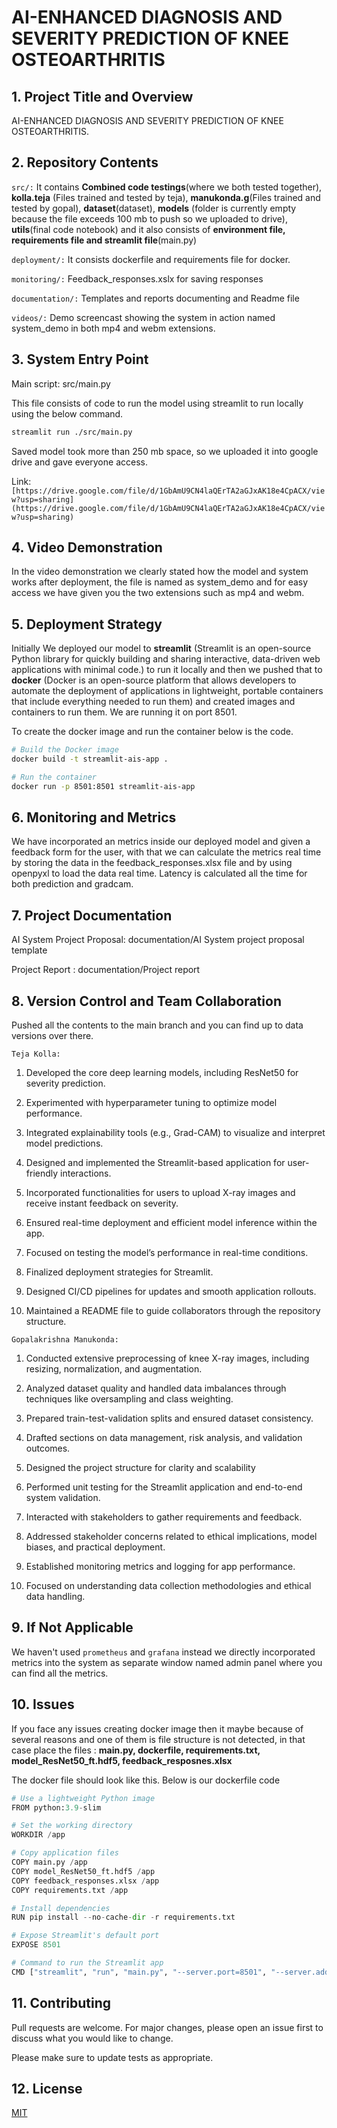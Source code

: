 # AI-ENHANCED DIAGNOSIS AND SEVERITY PREDICTION OF  KNEE OSTEOARTHRITIS
## 1. Project Title and Overview

AI-ENHANCED DIAGNOSIS AND SEVERITY PREDICTION OF  KNEE OSTEOARTHRITIS.



## 2. Repository Contents

`src/:` It contains 
      **Combined code testings**(where we both tested together), **kolla.teja** (Files trained and tested by teja), **manukonda.g**(Files trained and tested by gopal),  **dataset**(dataset), **models** (folder is currently empty because the file exceeds 100 mb to push so we uploaded to drive), **utils**(final code notebook) and it also consists of **environment file, requirements file and streamlit file**(main.py)

`deployment/:` It consists dockerfile and requirements file for docker.

`monitoring/:` Feedback_responses.xslx for saving responses

`documentation/:` Templates and reports documenting and Readme file

`videos/:` Demo screencast showing the system in action named system_demo in both mp4 and webm extensions.

## 3. System Entry Point
Main script: src/main.py

This file consists of code to run the model using streamlit to run locally using the below command.


```bash
streamlit run ./src/main.py
```

Saved model took more than 250 mb space, so we uploaded it into google drive and gave everyone access.

Link: ```[https://drive.google.com/file/d/1GbAmU9CN4laQErTA2aGJxAK18e4CpACX/view?usp=sharing](https://drive.google.com/file/d/1GbAmU9CN4laQErTA2aGJxAK18e4CpACX/view?usp=sharing)```

## 4. Video Demonstration

In the video demonstration we clearly stated how the model and system works after deployment, the file is named as system_demo and for easy access we have given you the two extensions such as mp4 and webm.

## 5. Deployment Strategy

Initially We deployed our model to **streamlit** (Streamlit is an open-source Python library for quickly building and sharing interactive, data-driven web applications with minimal code.) to run it locally and then we pushed that to **docker** (Docker is an open-source platform that allows developers to automate the deployment of applications in lightweight, portable containers that include everything needed to run them) and created images and containers to run them. We are running it on port 8501.

To create the docker image and run the container below is the code.

```bash
# Build the Docker image
docker build -t streamlit-ais-app .

# Run the container
docker run -p 8501:8501 streamlit-ais-app
```



## 6. Monitoring and Metrics
We have incorporated an metrics inside our deployed model and given a feedback form for the user, with that we can calculate the metrics real time by storing the data in the feedback_responses.xlsx file and by using openpyxl to load the data real time. Latency is calculated all the time for both prediction and gradcam.

## 7. Project Documentation
AI System Project Proposal: documentation/AI System project proposal template

Project Report : documentation/Project report

## 8. Version Control and Team Collaboration

Pushed all the contents to the main branch and you can find up to data versions over there. 

`Teja Kolla:` 
1. Developed the core deep learning models, including ResNet50 for severity prediction.

2. Experimented with hyperparameter tuning to optimize model performance.

3. Integrated explainability tools (e.g., Grad-CAM) to visualize and interpret model predictions.
4. Designed and implemented the Streamlit-based application for user-friendly interactions.

5. Incorporated functionalities for users to upload X-ray images and receive instant feedback on severity.

6. Ensured real-time deployment and efficient model inference within the app.

7. Focused on testing the model’s performance in real-time conditions.

8. Finalized deployment strategies for Streamlit.

9. Designed CI/CD pipelines for updates and smooth application rollouts.

10. Maintained a README file to guide collaborators through the repository structure.

`Gopalakrishna Manukonda:` 

1. Conducted extensive preprocessing of knee X-ray images, including resizing, normalization, and augmentation.

2. Analyzed dataset quality and handled data imbalances through techniques like oversampling and class weighting.

3. Prepared train-test-validation splits and ensured dataset consistency.

4. Drafted sections on data management, risk analysis, and validation outcomes.
5. Designed the project structure for clarity and scalability
6. Performed unit testing for the Streamlit application and end-to-end system validation.
7. Interacted with stakeholders to gather requirements and feedback.

8. Addressed stakeholder concerns related to ethical implications, model biases, and practical deployment.
9. Established monitoring metrics and logging for app performance.
10. Focused on understanding data collection methodologies and ethical data handling.


## 9. If Not Applicable
We haven't used `prometheus` and `grafana` instead we directly incorporated metrics into the system as separate window named admin panel where you can find all the metrics.

## 10. Issues

If you face any issues creating docker image then it maybe because of several reasons and one of them is file structure is not detected, in that case place the files : **main.py, dockerfile, requirements.txt, model_ResNet50_ft.hdf5, feedback_resposnes.xlsx**


The docker file should look like this. Below is our dockerfile code

```python
# Use a lightweight Python image
FROM python:3.9-slim

# Set the working directory
WORKDIR /app

# Copy application files
COPY main.py /app
COPY model_ResNet50_ft.hdf5 /app
COPY feedback_responses.xlsx /app
COPY requirements.txt /app

# Install dependencies
RUN pip install --no-cache-dir -r requirements.txt

# Expose Streamlit's default port
EXPOSE 8501

# Command to run the Streamlit app
CMD ["streamlit", "run", "main.py", "--server.port=8501", "--server.address=0.0.0.0"]
```
## 11. Contributing

Pull requests are welcome. For major changes, please open an issue first
to discuss what you would like to change.

Please make sure to update tests as appropriate.

## 12. License

[MIT](https://choosealicense.com/licenses/mit/)
